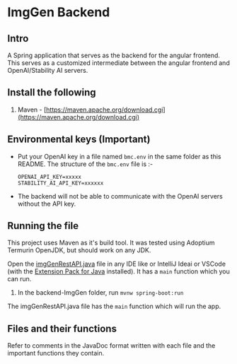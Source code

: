 # ImgGen Backend

## Intro

A Spring application that serves as the backend for the angular frontend. This serves as a customized intermediate
between the angular frontend and OpenAI/Stability AI servers.

## Install the following

1. Maven - [https://maven.apache.org/download.cgi](https://maven.apache.org/download.cgi)

## Environmental keys (Important)

- Put your OpenAI key in a file named `bmc.env` in the same folder as this README. The structure of the `bmc.env` file
  is :-
  ```
  OPENAI_API_KEY=xxxxx
  STABILITY_AI_API_KEY=xxxxxx
  ```
- The backend will not be able to communicate with the OpenAI servers without the API key.

## Running the file

This project uses Maven as it's build tool. It was tested using Adoptium Termurin OpenJDK, but should work on any JDK.

Open the [imgGenRestAPI.java](./src/main/java/com/example/imgGenBackend/imgGenRestAPI.java) file in any IDE like or
IntelliJ Ideai or VSCode (with
the [Extension Pack for Java](https://marketplace.visualstudio.com/items?itemName=vscjava.vscode-java-pack) installed).
It has a `main` function which you can run.

1. In the backend-ImgGen folder, run `mvnw spring-boot:run`

The imgGenRestAPI.java file has the `main` function which will run the app.

## Files and their functions

Refer to comments in the JavaDoc format written with each file and the important functions they contain.